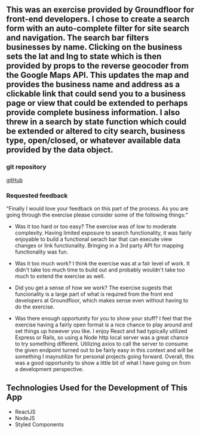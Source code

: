 ## This was an exercise provided by Groundfloor for front-end developers. I chose to create a search form with an auto-complete filter for site search and navigation. The search bar filters businesses by name. Clicking on the business sets the lat and lng to state which is then provided by props to the reverse geocoder from the Google Maps API. This updates the map and provides the business name and address as a clickable link that could send you to a business page or view that could be extended to perhaps provide complete business information. I also threw in a search by state function which could be extended or altered to city search, business type, open/closed, or whatever available data provided by the data object.   



### git repository
<a name="git" href="https://github.com/Saf3ty1nnumb3rs/business_search.git">gitHub</a>


### Requested feedback

"Finally I would love your feedback on this part of the process. As you are going through the exercise please consider some of the following things:"

* Was it too hard or too easy?
The exercise was of low to moderate complexity. Having limited exposure to search functionality, it was fairly enjoyable to build a functional serach bar that can execute view changes or link functionality. Bringing in a 3rd party API for mapping functionality was fun.

* Was it too much work?
I think the exercise was at a fair level of work. It didn't take too much time to build out and probably wouldn't take too much to extend the exercise as well.

* Did you get a sense of how we work? 
The exercise sugests that funcionality is a large part of what is required from the front end developers at Groundfloor, which makes sense even without having to do the exercise.

* Was there enough opportunity for you to show your stuff?
I feel that the exercise having a fairly open format is a nice chance to play around and set things up however you like. I enjoy React and had typically utilized Express or Rails, so using a Node http local server was a great chance to try something different. Utilizing axios to call the server to consume the given endpoint turned out to be fairly easy in this context and will be something I maynutilize for personal projects going forward. Overall, this was a good opportunity to show a little bit of what I have going on from a development perspective.


## Technologies Used for the Development of This App


* ReactJS
* NodeJS
* Styled Components
